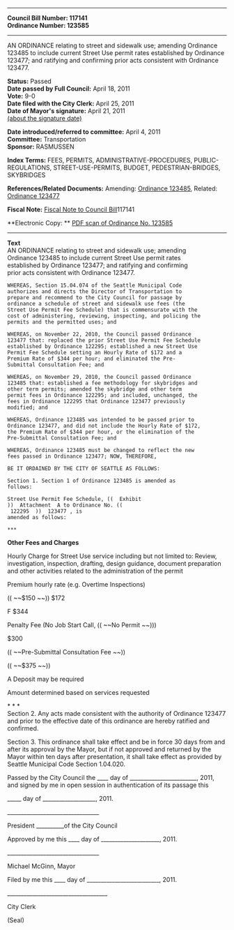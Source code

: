* * * * *  
  
**Council Bill Number: [](#h0)[](#h2)117141**   
**Ordinance Number: 123585**  
  
* * * * *  
  
AN ORDINANCE relating to street and sidewalk use; amending Ordinance 123485 to include current Street Use permit rates established by Ordinance 123477; and ratifying and confirming prior acts consistent with Ordinance 123477.  
  
**Status:** Passed   
**Date passed by Full Council:** April 18, 2011   
**Vote:** 9-0   
**Date filed with the City Clerk:** April 25, 2011   
**Date of Mayor's signature:** April 21, 2011   
[(about the signature date)](/~public/approvaldate.htm)   
  
  
**Date introduced/referred to committee:** April 4, 2011   
**Committee:** Transportation   
**Sponsor:** RASMUSSEN   
  
**Index Terms:** FEES, PERMITS, ADMINISTRATIVE-PROCEDURES, PUBLIC-REGULATIONS, STREET-USE-PERMITS, BUDGET, PEDESTRIAN-BRIDGES, SKYBRIDGES  
  
**References/Related Documents:** Amending: [Ordinance 123485](http://clerk.seattle.gov/~scripts/nph-brs.exe?s1=&s3=&s4=123485&s2=&s5=&Sect4=AND&l=20&Sect2=THESON&Sect3=PLURON&Sect5=CBORY&Sect6=HITOFF&d=ORDF&p=1&u=/~public/cbory.htm&r=1&f=G), Related: [Ordinance 123477](http://clerk.seattle.gov/~scripts/nph-brs.exe?s1=&s3=&s4=123477&s2=&s5=&Sect4=AND&l=20&Sect2=THESON&Sect3=PLURON&Sect5=CBORY&Sect6=HITOFF&d=ORDF&p=1&u=/~public/cbory.htm&r=1&f=G)  
  
**Fiscal Note:** [Fiscal Note to Council Bill](http://clerk.seattle.gov/~public/fnote/117141.htm)[](#h1)[](#h3)117141  
  
**Electronic Copy: ** [PDF scan of Ordinance No. 123585](/~archives/Ordinances/Ord_123585.pdf)  
  
* * * * *  
  
**Text**  
    AN ORDINANCE relating to street and sidewalk use; amending  
    Ordinance 123485 to include current Street Use permit rates  
    established by Ordinance 123477; and ratifying and confirming  
    prior acts consistent with Ordinance 123477.  
  
    WHEREAS, Section 15.04.074 of the Seattle Municipal Code  
    authorizes and directs the Director of Transportation to  
    prepare and recommend to the City Council for passage by  
    ordinance a schedule of street and sidewalk use fees (the  
    Street Use Permit Fee Schedule) that is commensurate with the  
    cost of administering, reviewing, inspecting, and policing the  
    permits and the permitted uses; and  
  
    WHEREAS, on November 22, 2010, the Council passed Ordinance  
    123477 that: replaced the prior Street Use Permit Fee Schedule  
    established by Ordinance 122295; established a new Street Use  
    Permit Fee Schedule setting an Hourly Rate of $172 and a  
    Premium Rate of $344 per hour; and eliminated the Pre-  
    Submittal Consultation Fee; and  
  
    WHEREAS, on November 29, 2010, the Council passed Ordinance  
    123485 that: established a fee methodology for skybridges and  
    other term permits; amended the skybridge and other term  
    permit fees in Ordinance 122295; and included, unchanged, the  
    fees in Ordinance 122295 that Ordinance 123477 previously  
    modified; and  
  
    WHEREAS, Ordinance 123485 was intended to be passed prior to  
    Ordinance 123477, and did not include the Hourly Rate of $172,  
    the Premium Rate of $344 per hour, or the elimination of the  
    Pre-Submittal Consultation Fee; and  
  
    WHEREAS, Ordinance 123485 must be changed to reflect the new  
    fees passed in Ordinance 123477; NOW, THEREFORE,  
  
    BE IT ORDAINED BY THE CITY OF SEATTLE AS FOLLOWS:  
  
    Section 1. Section 1 of Ordinance 123485 is amended as  
    follows:  
  
    Street Use Permit Fee Schedule, ((  Exhibit  
    ))  Attachment  A to Ordinance No. ((  
     122295  ))  123477 , is  
    amended as follows:  
  
    ***  
  
**Other Fees and Charges**  
  
Hourly Charge for Street Use service including but not limited to: Review, investigation, inspection, drafting, design guidance, document preparation and other activities related to the administration of the permit  
  
Premium hourly rate (e.g. Overtime Inspections)  
  
(( ~~$150 ~~)) $172  
  
F $344  
  
Penalty Fee (No Job Start Call, (( ~~No Permit ~~)))  
  
$300  
  
(( ~~Pre-Submittal Consultation Fee ~~))  
  
(( ~~$375 ~~))  
  
A Deposit may be required  
  
Amount determined based on services requested  
  
\* \* \*  
Section 2. Any acts made consistent with the authority of Ordinance 123477 and prior to the effective date of this ordinance are hereby ratified and confirmed.  
  
Section 3. This ordinance shall take effect and be in force 30 days from and after its approval by the Mayor, but if not approved and returned by the Mayor within ten days after presentation, it shall take effect as provided by Seattle Municipal Code Section 1.04.020.  
  
Passed by the City Council the \_\_\_\_ day of \_\_\_\_\_\_\_\_\_\_\_\_\_\_\_\_\_\_\_\_\_\_\_\_, 2011, and signed by me in open session in authentication of its passage this  
  
\_\_\_\_\_ day of \_\_\_\_\_\_\_\_\_\_\_\_\_\_\_\_\_\_\_, 2011.  
  
\_\_\_\_\_\_\_\_\_\_\_\_\_\_\_\_\_\_\_\_\_\_\_\_\_\_\_\_\_\_\_\_\_  
  
President \_\_\_\_\_\_\_\_\_\_of the City Council  
  
Approved by me this \_\_\_\_ day of \_\_\_\_\_\_\_\_\_\_\_\_\_\_\_\_\_\_\_\_\_, 2011.  
  
\_\_\_\_\_\_\_\_\_\_\_\_\_\_\_\_\_\_\_\_\_\_\_\_\_\_\_\_\_\_\_\_\_  
  
Michael McGinn, Mayor  
  
Filed by me this \_\_\_\_ day of \_\_\_\_\_\_\_\_\_\_\_\_\_\_\_\_\_\_\_\_\_\_\_\_\_\_, 2011.  
  
\_\_\_\_\_\_\_\_\_\_\_\_\_\_\_\_\_\_\_\_\_\_\_\_\_\_\_\_\_\_\_\_\_\_\_\_  
  
City Clerk  
  
(Seal)  
  
  
